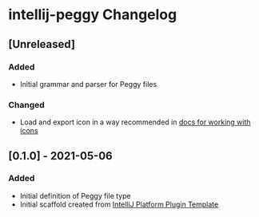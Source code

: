 <!-- Keep a Changelog guide -> https://keepachangelog.com -->

# intellij-peggy Changelog

## [Unreleased]
### Added
- Initial grammar and parser for Peggy files
### Changed
- Load and export icon in a way recommended in [docs for working with icons](https://plugins.jetbrains.com/docs/intellij/work-with-icons-and-images.html)

## [0.1.0] - 2021-05-06
### Added
- Initial definition of Peggy file type
- Initial scaffold created from [IntelliJ Platform Plugin Template](https://github.com/JetBrains/intellij-platform-plugin-template)
